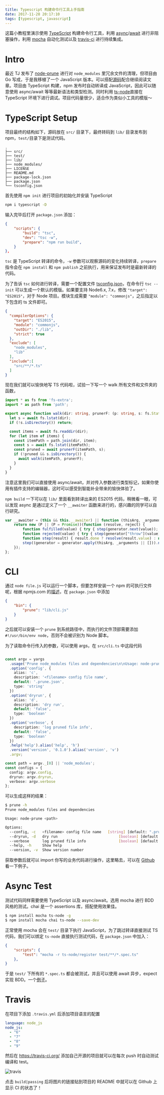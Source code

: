 ```yaml
---
title: Typescript 构建命令行工具上手指南
date: 2017-11-28 20:17:10
tags: [typescript, javascript]
---
```


这篇小教程里演示使用 [TypeScript](https://www.typescriptlang.org/) 构建命令行工具，利用 [async](https://developer.mozilla.org/en-US/docs/Web/JavaScript/Reference/Statements/async_function)/[await](https://developer.mozilla.org/en-US/docs/Web/JavaScript/Reference/Operators/await) 进行非阻塞操作，利用 [mocha](https://mochajs.org/) 自动化测试以及 [travis-ci](https://travis-ci.org/) 进行持续集成。
<!-- more -->

# Intro

最近 TJ 发布了 [node-prune](https://github.com/tj/node-prune) 进行对 `node_modules` 里冗余文件的清理，但项目由 Go 写成，于是我移植了一个 JavaScript 版本。可以搭配[源码](https://github.com/xg-wang/pruner-cli)配合继续阅读文章。项目由 TypeScript 构建，npm 发布时自动转译成 JavaScript，因此可以随意使用 async/await 等等最新语法和类型检测。同时利用 [ts-node](https://github.com/TypeStrong/ts-node)直接在 TypeScript 环境下进行调试。项目代码量很少，适合作为类似小工具的模版～

# TypeScript Setup

项目最终的结构如下，源码放在 `src/` 目录下，最终转码到 `lib/` 目录发布到 npm，`test/`目录下是测试代码。

```plain
.
├── src/
├── test/
├── lib/
├── node_modules/
├── LICENSE
├── README.md
├── package-lock.json
├── package.json
└── tsconfig.json
```

首先使用 `npm init` 进行项目的初始化并安装 TypeScript

```bash
npm i typescript -D
```

输入完毕后打开 `package.json` 添加：

```json
{
    "scripts": {
        "build": "tsc",
        "dev": "tsc -w",
        "prepare": "npm run build",
    }
},
```

`tsc` 是 TypeScript 转译的命令，`-w` 参数可以观察源码的变化持续转译，`prepare` 指令会在 `npm install` 和 `npm publish` 之前执行，用来保证发布时是最新转译的代码。

为了告诉 `tsc` 如何进行转译，需要一个配置文件 [tsconfig.json](https://www.typescriptlang.org/docs/handbook/tsconfig-json.html)，在命令行 `tsc --init` 可以生成一个默认的模版。如果要支持 Node6.x, 7.x，修改 `"target": "ES2015"`，对于 Node 项目。模块生成需要 `"module": "commonjs"`，之后指定以下包含的 ts 文件即可。

```json
{
  "compilerOptions": {
    "target": "ES2015",
    "module": "commonjs",
    "outDir": "./lib",
    "strict": true
  },
  "exclude": [
    "node_modules",
    "lib"
  ],
  "include":[
    "src/**/*.ts"
  ]
}
```

现在我们就可以愉快地写 TS 代码啦，试验一下写一个 walk 所有文件和文件夹的函数，

```ts
import * as fs from 'fs-extra';
import * as path from 'path';

export async function walk(dir: string, prunerF: (p: string, s: fs.Stats) => void): Promise<void> {
  let s = await fs.lstat(dir);
  if (!s.isDirectory()) return;

  const items = await fs.readdir(dir);
  for (let item of items) {
    const itemPath = path.join(dir, item);
    const s = await fs.lstat(itemPath);
    const pruned = await prunerF(itemPath, s);
    if (!pruned && s.isDirectory()) {
      await walk(itemPath, prunerF);
    }
  }
}
```

注意这里我们可以直接使用 async/await，并对传入参数进行类型标记，如果你使用有插件支持的编辑器，这时可以感受到智能补全带来的愉快体验了。

`npm build` 一下可以在 `lib/` 里面看到转译出来的 ES2015 代码，稍微看一眼，可以发现 async 是通过定义了一个 `__awaiter` 函数来进行的，感兴趣的同学可以自行研究。

```js
var __awaiter = (this && this.__awaiter) || function (thisArg, _arguments, P, generator) {
    return new (P || (P = Promise))(function (resolve, reject) {
        function fulfilled(value) { try { step(generator.next(value)); } catch (e) { reject(e); } }
        function rejected(value) { try { step(generator["throw"](value)); } catch (e) { reject(e); } }
        function step(result) { result.done ? resolve(result.value) : new P(function (resolve) { resolve(result.value); }).then(fulfilled, rejected); }
        step((generator = generator.apply(thisArg, _arguments || [])).next());
    });
};
```

# CLI

通过 `node file.js` 可以运行一个脚本，但要怎样安装一个 npm 的可执行文件呢，根据 npmjs.com 的[描述](https://docs.npmjs.com/files/package.json#bin)，在 `package.json` 中添加

```json
{
    "bin": {
        "prune": "lib/cli.js"
    }
}
```

之后就可以安装一个 `prune` 到系统路径中，而执行的文件顶部需要添加 `#!/usr/bin/env node`，否则不会被识别为 Node 脚本。

为了读取命令行传入的参数，可以使用 args，在 `src/cli.ts` 中这段代码

```ts

const argv = yargs
  .usage('Prune node_modules files and dependencies\n\nUsage: node-prune <path>')
  .option('config', {
    alias: 'c',
    description: '<filename> config file name',
    default: '.prune.json',
    type: 'string'
  })
  .option('dryrun', {
    alias: 'd',
    description: 'dry run',
    default: 'false',
    type: 'boolean'
  })
  .option('verbose', {
    description: 'log pruned file info',
    default: 'false',
    type: 'boolean'
  })
  .help('help').alias('help', 'h')
  .version('version', '0.1.0').alias('version', 'v')
  .argv;

const path = argv._[0] || 'node_modules';
const configs = {
  config: argv.config,
  dryrun: argv.dryrun,
  verbose: argv.verbose
};
```

可以生成这样的结果：

```bash
$ prune -h
Prune node_modules files and dependencies

Usage: node-prune <path>

Options:
  --config, -c   <filename> config file name   [string] [default: ".prune.json"]
  --dryrun, -d   dry run                            [boolean] [default: "false"]
  --verbose      log pruned file info               [boolean] [default: "false"]
  --help, -h     Show help                                             [boolean]
  --version, -v  Show version number                                   [boolean]
```

获取参数后就可以 import 你写的业务代码进行操作，这里略去，可以在 [Github](https://github.com/xg-wang/pruner-cli/blob/master/src/Pruner.ts) 看一下例子。

# Async Test

测试代码同样需要使用 TypeScript 以及 async/await。选用 mocha 进行 BDD 风格的测试。chai 是一个 assertions 库，搭配使用效果佳。

```bash
$ npm install mocha ts-node -g
$ npm install mocha chai ts-node --save-dev
```

正常使用 mocha 会在 `test/` 目录下执行 JavaScript，为了跳过转译直接测试 TS 代码，我们可以绑定 `ts-node` 直接执行测试代码，在 `package.json` 中加入：

```json
{
    "scripts": {
        "test": "mocha -r ts-node/register test/**/*.spec.ts"
    },
}
```

于是 `test/` 下所有的 `*.spec.ts` 都会被测试，并且可以使用 await 异步，expect 实现 BDD。一个[例子](https://github.com/xg-wang/pruner-cli/blob/master/test/Walker.spec.ts)。

# Travis

在项目下添加 `.travis.yml` 后添加项目语言的配置

```yml
language: node_js
node_js:
  - "6"
  - "7"
  - "8"
  - "9"
```

然后在 https://travis-ci.org/ 添加自己开源的项目就可以在每次 push 时自动测试编译和 test。

![travis](/2017/11/Typescript-构建命令行工具上手指南/travis.png)

点击 `build|passing` 后将图片的链接贴到项目的 README 中就可以在 Github 上显示 CI 的状态了！
